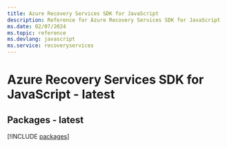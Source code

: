 ```yaml
---
title: Azure Recovery Services SDK for JavaScript
description: Reference for Azure Recovery Services SDK for JavaScript
ms.date: 02/07/2024
ms.topic: reference
ms.devlang: javascript
ms.service: recoveryservices
---
```

# Azure Recovery Services SDK for JavaScript - latest
## Packages - latest
[!INCLUDE [packages](recovery-services-index.md)]